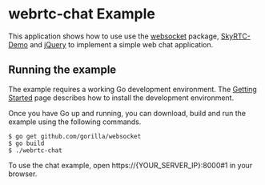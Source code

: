 # webrtc-chat Example

This application shows how to use use the
[websocket](https://github.com/gorilla/websocket) package, [SkyRTC-Demo](https://github.com/LingyuCoder/SkyRTC-demo) and 
[jQuery](http://jquery.com) to implement a simple web chat application.

## Running the example

The example requires a working Go development environment. The [Getting
Started](http://golang.org/doc/install) page describes how to install the
development environment.

Once you have Go up and running, you can download, build and run the example
using the following commands.

    $ go get github.com/gorilla/websocket
    $ go build 
    $ ./webrtc-chat

To use the chat example, open https://{YOUR_SERVER_IP}:8000#1 in your browser.
